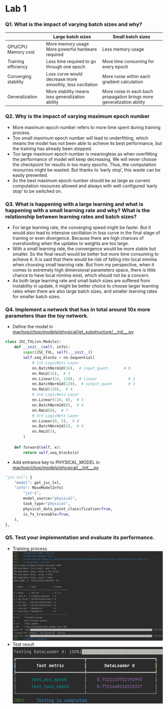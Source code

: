 # Lab 1
### Q1. What is the impact of varying batch sizes and why?
|                      | Large batch sizes                                         | Small batch sizes                                                      |
|----------------------|-----------------------------------------------------------|------------------------------------------------------------------------|
| GPU/CPU Memory cost  | More memory usage<br/>More powerful hardware required     | Less memory usage                                                      |
| Training efficiency  | Less time required to go through one epoch                | More time consuming for every epoch                                    |
| Converging stability | Loss curve would decrease more smoothly, less oscillation | More noise within each gradient calculation                            |
| Generalization       | More stability means less generalization ability          | More noise in each bach propagation brings more generalization ability |

### Q2. Why is the impact of varying maximum epoch number
* More maximum epoch number refers to more time spent during training process. 
* Too small maximum epoch number will lead to underfitting, which means the model has not been able to achieve its best performance, but the training has already been stopped.
* Too large maximum epoch number is meaningless as when overfitting the performance of model will keep decreasing. We will never choose the checkpoint for results in too many epochs. Thus, the computation resources might be wasted. But thanks to ‘early stop’, this waste can be easily prevented.
* So the best maximum epoch number should be as large as current computation resources allowed and always with well configured ‘early stop’ to be switched on.

### Q3. What is happening with a large learning and what is happening with a small learning rate and why? What is the relationship between learning rates and batch sizes?
* For large learning rate, the converging speed might be faster. But it would also lead to intensive oscillation in loss curve in the final stage of training or even divergence. Because there are high chances of overshooting when the updates to weights are too large.
* With a small learning rate, the convergence would be more stable but smaller. So the final result would be better but more time consuming to achieve it. It is said that there would be risk of falling into local minima when choosing small learning rate. But from my perspective, when it comes to extremely high dimensional parameters space, there is little chance to have local minima exist, which should not be a concern.
* As both large learning rate and small batch sizes are suffered from instability in update, it might be better choice to choose larger learning rates when there are also large batch sizes, and smaller learning rates for smaller batch sizes.

### Q4. Implement a network that has in total around 10x more parameters than the toy network.
* Define the model in <u>machop/chop/models/physical/jet_substructure/\_\_init__.py</u>
```python
class JSC_TXL(nn.Module):
    def __init__(self, info):
        super(JSC_TXL, self).__init__()
        self.seq_blocks = nn.Sequential(
            # 1st LogicNets Layer
            nn.BatchNorm1d(16),  # input_quant       # 0
            nn.ReLU(16),  # 1
            nn.Linear(16, 120),  # linear              # 2
            nn.BatchNorm1d(120),  # output_quant       # 3
            nn.ReLU(120),  # 4
            # 2nd LogicNets Layer
            nn.Linear(120, 8),  # 5
            nn.BatchNorm1d(8),  # 6
            nn.ReLU(8),  # 7
            # 3rd LogicNets Layer
            nn.Linear(8, 5),  # 8
            nn.BatchNorm1d(5),  # 9
            nn.ReLU(5),
        )

    def forward(self, x):
        return self.seq_blocks(x)
```
* Add entrance key to PHYSICAL_MODEL in <u>machop/chop/models/physical/\_\_init__.py</u>
```python
"jsc-txl": {
    "model": get_jsc_txl,
    "info": MaseModelInfo(
        "jsc-s",
        model_source="physical",
        task_type="physical",
        physical_data_point_classification=True,
        is_fx_traceable=True,
    ),
},
```

### Q5. Test your implementation and evaluate its performance.
* Training process
<br>![Training process](img/lab1_q5_train.png)
* Test result
<br>![performance on test set](img/lab1_q5_test.png)